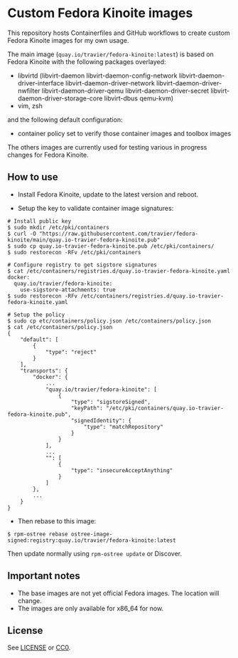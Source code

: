 # Custom Fedora Kinoite images

This repository hosts Containerfiles and GitHub workflows to create custom
Fedora Kinoite images for my own usage.

The main image (`quay.io/travier/fedora-kinoite:latest`) is based on Fedora
Kinoite with the following packages overlayed:

- libvirtd (libvirt-daemon libvirt-daemon-config-network
  libvirt-daemon-driver-interface libvirt-daemon-driver-network
  libvirt-daemon-driver-nwfilter libvirt-daemon-driver-qemu
  libvirt-daemon-driver-secret libvirt-daemon-driver-storage-core libvirt-dbus
  qemu-kvm)
- vim, zsh

and the following default configuration:

- container policy set to verify those container images and toolbox images

The others images are currently used for testing various in progress changes
for Fedora Kinoite.

## How to use

- Install Fedora Kinoite, update to the latest version and reboot.

- Setup the key to validate container image signatures:

```
# Install public key
$ sudo mkdir /etc/pki/containers
$ curl -O "https://raw.githubusercontent.com/travier/fedora-kinoite/main/quay.io-travier-fedora-kinoite.pub"
$ sudo cp quay.io-travier-fedora-kinoite.pub /etc/pki/containers/
$ sudo restorecon -RFv /etc/pki/containers

# Configure registry to get sigstore signatures
$ cat /etc/containers/registries.d/quay.io-travier-fedora-kinoite.yaml
docker:
  quay.io/travier/fedora-kinoite:
    use-sigstore-attachments: true
$ sudo restorecon -RFv /etc/containers/registries.d/quay.io-travier-fedora-kinoite.yaml

# Setup the policy
$ sudo cp etc/containers/policy.json /etc/containers/policy.json
$ cat /etc/containers/policy.json
{
    "default": [
        {
            "type": "reject"
        }
    ],
    "transports": {
        "docker": {
            ...
            "quay.io/travier/fedora-kinoite": [
                {
                    "type": "sigstoreSigned",
                    "keyPath": "/etc/pki/containers/quay.io-travier-fedora-kinoite.pub",
                    "signedIdentity": {
                        "type": "matchRepository"
                    }
                }
            ],
            ...
            "": [
                {
                    "type": "insecureAcceptAnything"
                }
            ]
        },
        ...
    }
}
```

- Then rebase to this image:

```
$ rpm-ostree rebase ostree-image-signed:registry:quay.io/travier/fedora-kinoite:latest
```

Then update normally using `rpm-ostree update` or Discover.

## Important notes

- The base images are not yet official Fedora images. The location will change.
- The images are only available for x86_64 for now.

## License

See [LICENSE](LICENSE) or [CC0](https://creativecommons.org/public-domain/cc0/).
